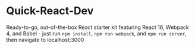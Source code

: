 # Quick-React-Dev
Ready-to-go, out-of-the-box React starter kit featuring React 16, Webpack 4, and Babel - just run `npm install`, `npm run webpack`, and `npm run server`, then navigate to localhost:3000
